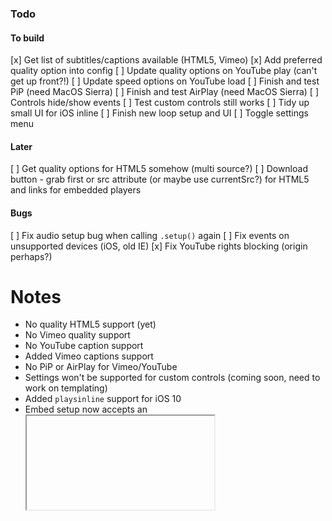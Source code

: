 ### Todo

#### To build
[x] Get list of subtitles/captions available (HTML5, Vimeo)
[x] Add preferred quality option into config
[ ] Update quality options on YouTube play (can't get up front?!)
[ ] Update speed options on YouTube load
[ ] Finish and test PiP (need MacOS Sierra)
[ ] Finish and test AirPlay (need MacOS Sierra)
[ ] Controls hide/show events
[ ] Test custom controls still works
[ ] Tidy up small UI for iOS inline
[ ] Finish new loop setup and UI
[ ] Toggle settings menu

#### Later
[ ] Get quality options for HTML5 somehow (multi source?)
[ ] Download button - grab first <source> or src attribute (or maybe use currentSrc?) for HTML5 and links for embedded players

#### Bugs
[ ] Fix audio setup bug when calling `.setup()` again
[ ] Fix events on unsupported devices (iOS, old IE)
[x] Fix YouTube rights blocking (origin perhaps?)

# Notes
- No quality HTML5 support (yet)
- No Vimeo quality support
- No YouTube caption support
- Added Vimeo captions support
- No PiP or AirPlay for Vimeo/YouTube
- Settings won't be supported for custom controls (coming soon, need to work on templating)
- Added `playsinline` support for iOS 10
- Embed setup now accepts an <iframe> as the target element for true progressive enhancement

#### Breaking changes
- New config options for loop
- Selectors changes (new `input` and `display` object) - DOCUMENT
- Custom HTML option now `controls` which accepts a string (HTML), a function (your own template engine) or array (use built in controls)
- .setup() is removed in favour of a constructor

## Added
- Seek i8n label
- Loop related i8n labels